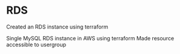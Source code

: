 # RDS
Created an RDS instance using terraform

Single MySQL RDS instance in AWS using terraform
Made resource accessible to usergroup

